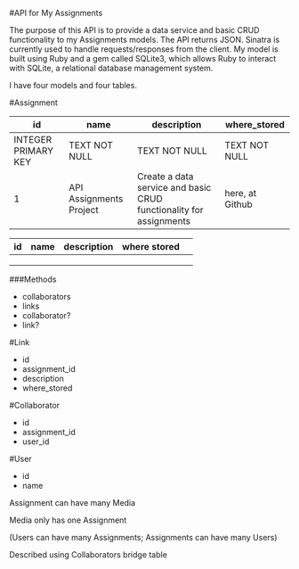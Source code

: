 #API for My Assignments

The purpose of this API is to provide a data service and basic CRUD functionality to my Assignments models.  The API returns JSON.  Sinatra is currently used to handle requests/responses from the client.  My model is built using Ruby and a gem called SQLite3, which allows Ruby to interact with SQLite, a relational database management system.

I have four models and four tables.


#Assignment

| id | name | description | where_stored |
| -- | ---- | ----------- | ------------- |
| INTEGER PRIMARY KEY | TEXT NOT NULL | TEXT NOT NULL | TEXT NOT NULL |
| 1 | API Assignments Project | Create a data service and basic CRUD functionality for assignments | here, at Github |


| id  | name  | description  | where stored  |   |
|---|---|---|---|---|
|   |   |   |   |   |
|   |   |   |   |   |
|   |   |   |   |   |


###Methods
 - collaborators
 - links
 - collaborator?
 - link?

#Link
 - id
 - assignment_id
 - description
 - where_stored

#Collaborator
 - id
 - assignment_id
 - user_id


#User
 - id
 - name


Assignment can have many Media

Media only has one Assignment

(Users can have many Assignments;
Assignments can have many Users)


Described using Collaborators bridge table
